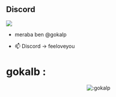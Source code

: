 ## Discord
<a href="https://discord.com/users/1122605531530539240">
  <img src="https://lanyard.cnrad.dev/api/1122605531530539240?hideTag=false&showDisplayName=true&hideDecoration=false&hideSpotify=true&theme=light&idleMessage=you%20know&bg=de0b0b" />
</a>

- meraba ben @gokalp

- 📫 Discord -> feeloveyou

<h1>gokalb :</h1>
<p align="center"><img src="https://count.getloli.com/get/@:feeloveyou" alt=":gokalp" /></p>
